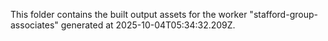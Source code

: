 This folder contains the built output assets for the worker "stafford-group-associates" generated at 2025-10-04T05:34:32.209Z.